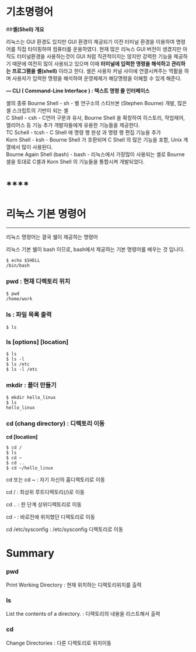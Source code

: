 # 기초명령어

##**셸(Shell) 개요**

리눅스는 GUI 환경도 있지만 GUI 환경이 제공되기 이전 터미널 환경을 이용하여 명령어를 직접 타이핑하여 컴퓨터를 운용하였다. 현재 많은 리눅스 GUI 버전이 생겼지만 아직도 터미널환경을 사용하는것이 GUI 처럼 직관적이지는 않지만 강력한 기능을 제공하기 때문에 여전히 많이 사용되고 있으며 이때 **터미널에 입력한 명령을 해석하고 관리하는 프로그램을 셸(shell)** 이라고 한다. 셸은 사용자 커널 사이에 연결시켜주는 역활을 하며 사용자가 입력한 명령을 해석하여 운영체제가 해당명령을 이해할 수 있게 해준다.

**— CLI ( Command-Line Interface ) : 텍스트 명령 줄 인터페이스**

셸의 종류
Bourne Shell              - sh    - 벨 연구소의 스티브본 (Stephen Bourne) 개발, 많은 셸 스크립트의 기반이 되는 셸   
C Shell                   - csh   - C언어 구문과 유사, Bourne Shell 을 확장하여 히스토리, 작업제어, 엘리어스 등 기능 추가 개발자들에게 유용한 기능들을 제공한다.   
TC Schell                 - tcsh  - C Shell 에 명령 행 완성 과 명령 행 편집 기능을 추가      
Korn Shell                - ksh   - Bourne Shell 가 호환되며 C Shell 의 많은 기능을 포함, Unix 계열에서 많이 사용된다.   
Bourne Again Shell (bash) - bash  - 리눅스에서 가장많이 사용되는 셸로 Bourne 셀을 토대로 C셸과 Korn Shell 의 기능들을 통합시켜 개발되었다.   
# ****

# **리눅스 기본 명령어**

****

리눅스 명령어는 결국 쉘이 제공하는 명령어

리눅스 기본 쉘이 bash 이므로, bash에서 제공하는 기본 명령어를 배우는 것 입니다.   

```
$ echo $SHELL   
/bin/bash   
```



### pwd : 현재 디렉토리 위치

```
$ pwd
/home/work
```

### ls : 파일 목록 출력

```
$ ls
```

### **ls [options] [location]**

```
$ ls
$ ls -l
$ ls /etc
$ ls -l /etc
```

### mkdir : 폴더 만들기

```
$ mkdir hello_linux
$ ls
hello_linux
```

### cd (chang directory) : 디렉토리 이동

**cd [location]**

```
$ cd /
$ ls
$ cd ~
$ cd ..
$ cd ~/hello_linux
```

cd 또는 cd ~ :  자기 자신의 홈디렉토리로 이동

cd / : 최상위 루트디렉토리(/)로 이동

cd ..  :  한 단계 상위디렉토리로 이동

cd - : 바로전에 위치했던 디렉토리로 이동

cd /etc/sysconfig : /etc/sysconfig 디렉토리로 이동

# **Summary**

### **pwd**

Print Working Directory : 현재 위치하는 디렉토리위치를 출력

### **ls**

List the contents of a directory. : 디렉토리의 내용을 리스트해서 출력

### **cd**

Change Directories : 다른 디렉토리로 위치이동
